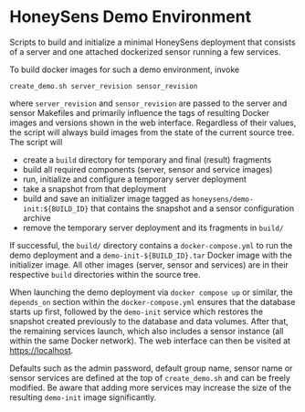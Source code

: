 # HoneySens Demo Environment
Scripts to build and initialize a minimal HoneySens deployment that consists of a server and one attached dockerized sensor running a few services.

To build docker images for such a demo environment, invoke

`create_demo.sh server_revision sensor_revision`

where `server_revision` and `sensor_revision` are passed to the server and sensor Makefiles and primarily influence the tags of resulting Docker images and versions shown in the web interface. Regardless of their values, the script will always build images from the state of the current source tree. The script will 
* create a `build` directory for temporary and final (result) fragments
* build all required components (server, sensor and service images)
* run, initialize and configure a temporary server deployment
* take a snapshot from that deployment
* build and save an initializer image tagged as `honeysens/demo-init:${BUILD_ID}` that contains the snapshot and a sensor configuration archive
* remove the temporary server deployment and its fragments in `build/`

If successful, the `build/` directory contains a `docker-compose.yml` to run the demo deployment and a `demo-init-${BUILD_ID}.tar` Docker image with the initializer image. All other images (server, sensor and services) are in their respective `build` directories within the source tree.

When launching the demo deployment via `docker compose up` or similar, the `depends_on` section within the `docker-compose.yml` ensures that the database starts up first, followed by the `demo-init` service which restores the snapshot created previously to the database and data volumes. After that, the remaining services launch, which also includes a sensor instance (all within the same Docker network). The web interface can then be visited at [https://localhost](https://localhost).

Defaults such as the admin password, default group name, sensor name or sensor services are defined at the top of `create_demo.sh` and can be freely modified. Be aware that adding more services may increase the size of the resulting `demo-init` image significantly.